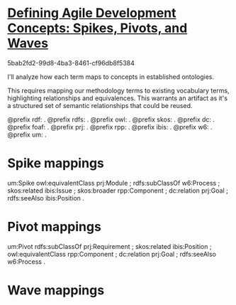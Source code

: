 # [Defining Agile Development Concepts: Spikes, Pivots, and Waves](https://claude.ai/chat/be818d93-9768-418a-af0e-c4e8f261c365)

5bab2fd2-99d8-4ba3-8461-cf96db8f5384

 I'll analyze how each term maps to concepts in established ontologies.

<antThinking>This requires mapping our methodology terms to existing vocabulary terms, highlighting relationships and equivalences. This warrants an artifact as it's a structured set of semantic relationships that could be reused.</antThinking>

<antArtifact identifier="methodology-mappings" type="application/vnd.ant.code" language="turtle" title="Methodology Term Mappings">
@prefix rdf: <http://www.w3.org/1999/02/22-rdf-syntax-ns#> .
@prefix rdfs: <http://www.w3.org/2000/01/rdf-schema#> .
@prefix owl: <http://www.w3.org/2002/07/owl#> .
@prefix skos: <http://www.w3.org/2004/02/skos/core#> .
@prefix dc: <http://purl.org/dc/elements/1.1/> .
@prefix foaf: <http://xmlns.com/foaf/0.1/> .
@prefix prj: <http://purl.org/stuff/project#> .
@prefix rpp: <http://www.citnames.com/2001/04/rpp#> .
@prefix ibis: <https://vocab.methodandstructure.com/ibis#> .
@prefix w6: <http://purl.org/ibis/w6#> .
@prefix um: <http://purl.org/stuff/um#> .

# Spike mappings
um:Spike
    owl:equivalentClass prj:Module ;
    rdfs:subClassOf w6:Process ;
    skos:related ibis:Issue ;
    skos:broader rpp:Component ;
    dc:relation prj:Goal ;
    rdfs:seeAlso ibis:Position .

# Pivot mappings
um:Pivot
    rdfs:subClassOf prj:Requirement ;
    skos:related ibis:Position ;
    owl:equivalentClass rpp:Component ;
    dc:relation prj:Goal ;
    rdfs:seeAlso w6:Process .

# Wave mappings
um:Wave
    rdfs:subClassOf rpp:Process ;
    owl:equivalentClass w6:Process ;
    skos:broader prj:Project ;
    dc:relation prj:Module ;
    rdfs:seeAlso ibis:Entity .

# Ripple mappings
um:Ripple
    rdfs:subClassOf ibis:Influence ;
    skos:related w6:Process ;
    dc:relation prj:Goal ;
    rdfs:seeAlso rpp:Component .

# Current mappings
um:Current
    rdfs:subClassOf rpp:Process ;
    skos:broader w6:Process ;
    dc:relation prj:Environment ;
    rdfs:seeAlso ibis:Entity .

# Undertow mappings
um:Undertow
    rdfs:subClassOf ibis:Issue ;
    skos:related w6:Process ;
    dc:relation prj:Requirement ;
    rdfs:seeAlso rpp:Component .

# Additional relationship properties
um:hasContext
    rdfs:subPropertyOf w6:where ;
    owl:equivalentProperty prj:environment .

um:causedBy
    rdfs:subPropertyOf w6:why ;
    owl:equivalentProperty ibis:suggests .

um:resultsIn
    rdfs:subPropertyOf w6:how ;
    owl:equivalentProperty ibis:response .

um:involvesAgent
    rdfs:subPropertyOf w6:who ;
    owl:equivalentProperty prj:hasAgent .
</antArtifact>

This mapping highlights several important relationships:

1. Process-oriented alignments:
- Both Spike and Wave align with w6:Process, but Wave has a stronger equivalence
- Current maps to rpp:Process, emphasizing its operational nature
- All terms relate to some form of process or workflow concept

2. Project management connections:
- Pivot strongly aligns with project requirements and goals
- Wave connects to broader project structures
- Undertow relates to issues and requirements

3. Knowledge/influence patterns:
- Ripple maps to IBIS influence concepts
- Spike relates to issues and positions in decision-making
- Current connects to environmental factors

4. Hierarchical relationships:
- Most terms are specialized forms of more general concepts
- Each maintains distinct characteristics while fitting into existing frameworks
- Properties preserve the methodology semantics

The mappings show how these terms bridge multiple aspects of:
- Project management (prj:)
- Process description (rpp:)
- Decision making (ibis:)
- Basic interrogatives (w6:)

Would you like me to:
1. Explore additional relationships with other vocabularies?
2. Add more specific property mappings?
3. Provide example instances showing these relationships in practice?

---

* **appName** : claude-json-converter
* **appPath** : claude-json-converter
* **subtask** : [undefined]
* **rootDir** : /home/danny/github-danny/transmissions/src/applications/claude-json-converter
* **dataDir** : /home/danny/github-danny/transmissions/src/applications/claude-json-converter/data
* **tags** : ccc10.ccc20.ccc30.ccc40.ccc50
* **done** : [undefined]
* **meta** : {
  "conv_uuid": "be818d93-9768-418a-af0e-c4e8f261c365",
  "conv_name": "Defining Agile Development Concepts: Spikes, Pivots, and Waves",
  "updated_at": "2024-11-02T20:15:23.942781Z"
}
* **filepath** : /home/danny/github-danny/hyperdata/docs/postcraft/content-raw/chat-archives/md/be81/2024-11-02_5ba.md